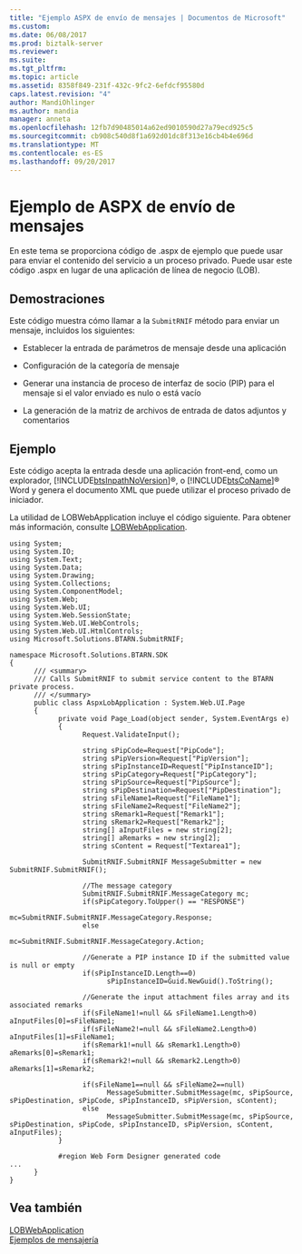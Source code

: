 ```yaml
---
title: "Ejemplo ASPX de envío de mensajes | Documentos de Microsoft"
ms.custom: 
ms.date: 06/08/2017
ms.prod: biztalk-server
ms.reviewer: 
ms.suite: 
ms.tgt_pltfrm: 
ms.topic: article
ms.assetid: 8358f849-231f-432c-9fc2-6efdcf95580d
caps.latest.revision: "4"
author: MandiOhlinger
ms.author: mandia
manager: anneta
ms.openlocfilehash: 12fb7d90485014a62ed9010590d27a79ecd925c5
ms.sourcegitcommit: cb908c540d8f1a692d01dc8f313e16cb4b4e696d
ms.translationtype: MT
ms.contentlocale: es-ES
ms.lasthandoff: 09/20/2017
---
```

# <a name="message-submission-aspx-sample"></a>Ejemplo de ASPX de envío de mensajes
En este tema se proporciona código de .aspx de ejemplo que puede usar para enviar el contenido del servicio a un proceso privado. Puede usar este código .aspx en lugar de una aplicación de línea de negocio (LOB).  
  
## <a name="demonstrates"></a>Demostraciones  
 Este código muestra cómo llamar a la `SubmitRNIF` método para enviar un mensaje, incluidos los siguientes:  
  
-   Establecer la entrada de parámetros de mensaje desde una aplicación  
  
-   Configuración de la categoría de mensaje  
  
-   Generar una instancia de proceso de interfaz de socio (PIP) para el mensaje si el valor enviado es nulo o está vacío  
  
-   La generación de la matriz de archivos de entrada de datos adjuntos y comentarios  
  
## <a name="example"></a>Ejemplo  
 Este código acepta la entrada desde una aplicación front-end, como un explorador, [!INCLUDE[btsInpathNoVersion](../../includes/btsinpathnoversion-md.md)]®, o [!INCLUDE[btsCoName](../../includes/btsconame-md.md)]® Word y genera el documento XML que puede utilizar el proceso privado de iniciador.  
  
 La utilidad de LOBWebApplication incluye el código siguiente. Para obtener más información, consulte [LOBWebApplication](../../adapters-and-accelerators/accelerator-rosettanet/lobwebapplication.md).  
  
```  
using System;  
using System.IO;  
using System.Text;  
using System.Data;  
using System.Drawing;  
using System.Collections;  
using System.ComponentModel;  
using System.Web;  
using System.Web.UI;  
using System.Web.SessionState;  
using System.Web.UI.WebControls;  
using System.Web.UI.HtmlControls;  
using Microsoft.Solutions.BTARN.SubmitRNIF;  
  
namespace Microsoft.Solutions.BTARN.SDK  
{  
      /// <summary>  
      /// Calls SubmitRNIF to submit service content to the BTARN private process.  
      /// </summary>  
      public class AspxLobApplication : System.Web.UI.Page  
      {  
            private void Page_Load(object sender, System.EventArgs e)  
            {  
                  Request.ValidateInput();  
  
                  string sPipCode=Request["PipCode"];  
                  string sPipVersion=Request["PipVersion"];  
                  string sPipInstanceID=Request["PipInstanceID"];  
                  string sPipCategory=Request["PipCategory"];  
                  string sPipSource=Request["PipSource"];  
                  string sPipDestination=Request["PipDestination"];  
                  string sFileName1=Request["FileName1"];  
                  string sFileName2=Request["FileName2"];  
                  string sRemark1=Request["Remark1"];  
                  string sRemark2=Request["Remark2"];  
                  string[] aInputFiles = new string[2];  
                  string[] aRemarks = new string[2];  
                  string sContent = Request["Textarea1"];  
  
                  SubmitRNIF.SubmitRNIF MessageSubmitter = new SubmitRNIF.SubmitRNIF();  
  
                  //The message category  
                  SubmitRNIF.SubmitRNIF.MessageCategory mc;  
                  if(sPipCategory.ToUpper() == "RESPONSE")   
                        mc=SubmitRNIF.SubmitRNIF.MessageCategory.Response;  
                  else  
                        mc=SubmitRNIF.SubmitRNIF.MessageCategory.Action;  
  
                  //Generate a PIP instance ID if the submitted value is null or empty  
                  if(sPipInstanceID.Length==0)  
                        sPipInstanceID=Guid.NewGuid().ToString();  
  
                  //Generate the input attachment files array and its associated remarks  
                  if(sFileName1!=null && sFileName1.Length>0) aInputFiles[0]=sFileName1;  
                  if(sFileName2!=null && sFileName2.Length>0) aInputFiles[1]=sFileName1;  
                  if(sRemark1!=null && sRemark1.Length>0) aRemarks[0]=sRemark1;  
                  if(sRemark2!=null && sRemark2.Length>0) aRemarks[1]=sRemark2;  
  
                  if(sFileName1==null && sFileName2==null)  
                        MessageSubmitter.SubmitMessage(mc, sPipSource, sPipDestination, sPipCode, sPipInstanceID, sPipVersion, sContent);  
                  else  
                        MessageSubmitter.SubmitMessage(mc, sPipSource, sPipDestination, sPipCode, sPipInstanceID, sPipVersion, sContent, aInputFiles);  
            }  
  
            #region Web Form Designer generated code  
...  
      }  
}  
```  
  
## <a name="see-also"></a>Vea también  
 [LOBWebApplication](../../adapters-and-accelerators/accelerator-rosettanet/lobwebapplication.md)   
 [Ejemplos de mensajería](../../adapters-and-accelerators/accelerator-rosettanet/messaging-samples.md)